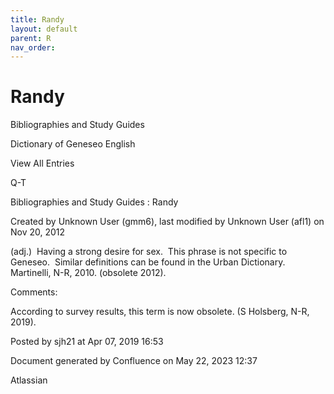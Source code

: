 ```yaml
---
title: Randy
layout: default
parent: R
nav_order:
---
```


# Randy

Bibliographies and Study Guides

Dictionary of Geneseo English

View All Entries

Q-T

Bibliographies and Study Guides : Randy

Created by  Unknown User (gmm6), last modified by  Unknown User (afl1) on Nov 20, 2012

(adj.)  Having a strong desire for sex.  This phrase is not specific to Geneseo.  Similar definitions can be found in the Urban Dictionary.  Martinelli, N-R, 2010. (obsolete 2012).

Comments:

According to survey results, this term is now obsolete. (S Holsberg, N-R, 2019).

Posted by sjh21 at Apr 07, 2019 16:53

Document generated by Confluence on May 22, 2023 12:37

Atlassian
